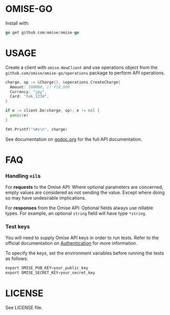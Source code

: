 # OMISE-GO

Install with:

```go
go get github.com/omise/omise-go
```

# USAGE

Create a client with `omise.NewClient` and use operations object from the
`github.com/omise/omise-go/operations` package to perform API operations.

```go
charge, op := &Charge{}, &operations.CreateCharge{
  Amount: 100000, // ¥10,000
  Currency: "jpy",
  Card: "tok_1234",
}

if e := client.Do(charge, op); e != nil {
  panic(e)
}

fmt.Printf("%#v\n", charge)
```

See documentation on [godoc.org][0] for the full API documentation.

# FAQ

### Handling `nil`s

For **requests** to the Omise API: Where optional parameters are concerned, empty values
are considered as not sending the value. Except where doing so may have undesirable
implications.

For **responses** from the Omise API: Optional fields always use nillable types. For
example, an optional `string` field will have type `*string`.

### Test keys

You will need to supply Omise API keys in order to run tests. Refer to the official
documentation on [Authentication][1] for more
information.

To specify the keys, set the environment variables before running the tests as follows:

```go
export OMISE_PUB_KEY=your_public_key
export OMISE_SECRET_KEY=your_secret_key
```

[0]: http://godoc.org/github.com/omise/omise-go
[1]: https://www.omise.co/api-authentication

# LICENSE

See LICENSE file.
